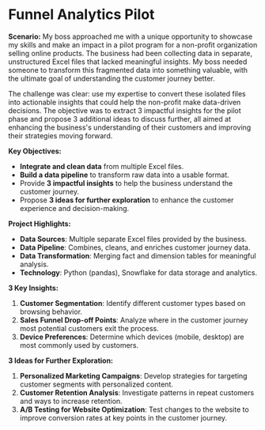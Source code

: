 # Funnel Analytics Pilot

**Scenario:**
My boss approached me with a unique opportunity to showcase my skills and make an impact in a pilot program for a non-profit organization selling online products. The business had been collecting data in separate, unstructured Excel files that lacked meaningful insights. My boss needed someone to transform this fragmented data into something valuable, with the ultimate goal of understanding the customer journey better. 

The challenge was clear: use my expertise to convert these isolated files into actionable insights that could help the non-profit make data-driven decisions. The objective was to extract 3 impactful insights for the pilot phase and propose 3 additional ideas to discuss further, all aimed at enhancing the business's understanding of their customers and improving their strategies moving forward.

**Key Objectives:**
- **Integrate and clean data** from multiple Excel files.
- **Build a data pipeline** to transform raw data into a usable format.
- Provide **3 impactful insights** to help the business understand the customer journey.
- Propose **3 ideas for further exploration** to enhance the customer experience and decision-making.

**Project Highlights:**
- **Data Sources**: Multiple separate Excel files provided by the business.
- **Data Pipeline**: Combines, cleans, and enriches customer journey data.
- **Data Transformation**: Merging fact and dimension tables for meaningful analysis.
- **Technology**: Python (pandas), Snowflake for data storage and analytics.

**3 Key Insights:**
1. **Customer Segmentation**: Identify different customer types based on browsing behavior.
2. **Sales Funnel Drop-off Points**: Analyze where in the customer journey most potential customers exit the process.
3. **Device Preferences**: Determine which devices (mobile, desktop) are most commonly used by customers.

**3 Ideas for Further Exploration:**
1. **Personalized Marketing Campaigns**: Develop strategies for targeting customer segments with personalized content.
2. **Customer Retention Analysis**: Investigate patterns in repeat customers and ways to increase retention.
3. **A/B Testing for Website Optimization**: Test changes to the website to improve conversion rates at key points in the customer journey.
